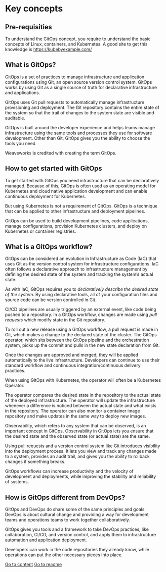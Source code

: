 # Key concepts

## Pre-requisities
To understand the GitOps concept, you require to understand the basic concepts of Linux, containers, and Kubernetes. A good site to get this knowledge is https://kubebyexample.com/

## What is GitOps?
GitOps is a set of practices to manage infrastructure and application configurations using Git, an open source version control system. GitOps works by using Git as a single source of truth for declarative infrastructure and applications.

GitOps uses Git pull requests to automatically manage infrastructure provisioning and deployment. The Git repository contains the entire state of the system so that the trail of changes to the system state are visible and auditable.

GitOps is built around the developer experience and helps teams manage infrastructure using the same tools and processes they use for software development. Other than Git, GitOps gives you the ability to choose the tools you need.

Weaveworks is credited with creating the term GitOps.

## How to get started with GitOps
To get started with GitOps you need infrastructure that can be declaratively managed. Because of this, GitOps is often used as an operating model for Kubernetes and cloud native application development and can enable continuous deployment for Kubernetes.

But using Kubernetes is not a requirement of GitOps. GitOps is a technique that can be applied to other infrastructure and deployment pipelines.   

GitOps can be used to build development pipelines, code applications, manage configurations, provision Kubernetes clusters, and deploy on Kubernetes or container registries.

## What is a GitOps workflow?
GitOps can be considered an evolution in Infrastructure as Code (IaC) that uses Git as the version control system for infrastructure configurations. IaC often follows a declarative approach to infrastructure management by defining the desired state of the system and tracking the system’s actual state.

As with IaC, GitOps requires you to *declaratively describe the desired state of the system.* By using declarative tools, all of your configuration files and source code can be version controlled in Git.

CI/CD pipelines are usually triggered by an external event, like code being pushed to a repository. In a GitOps workflow, changes are made using *pull requests* which modify state in the Git repository. 

To roll out a new release using a GitOps workflow, a pull request is made in Git, which makes a change to the declared state of the cluster. The GitOps operator, which sits between the GitOps pipeline and the orchestration system, picks up the commit and pulls in the new state declaration from Git.   

Once the changes are approved and merged, they will be applied automatically to the live infrastructure. Developers can continue to use their standard workflow and continuous integration/continuous delivery practices. 

When using GitOps with Kubernetes, the operator will often be a Kubernetes Operator.

The operator compares the desired state in the repository to the actual state of the deployed infrastructure. The operator will update the infrastructure whenever a difference is noticed between the actual state and what exists in the repository. The operator can also monitor a container image repository and make updates in the same way to deploy new images.

Observability, which refers to any system that can be observed, is an important concept in GitOps. Observability in GitOps lets you ensure that the desired state and the observed state (or actual state) are the same. 

Using pull requests and a version control system like Git introduces visibility into the deployment process. It lets you view and track any changes made to a system, provides an audit trail, and gives you the ability to rollback changes if something breaks.

GitOps workflows can increase productivity and the velocity of development and deployments, while improving the stability and reliability of systems.

## How is GitOps different from DevOps?
GitOps and DevOps do share some of the same principles and goals. DevOps is about cultural change and providing a way for development teams and operations teams to work together collaboratively.

GitOps gives you tools and a framework to take DevOps practices, like collaboration, CI/CD, and version control, and apply them to infrastructure automation and application deployment. 

Developers can work in the code repositories they already know, while operations can put the other necessary pieces into place.

[Go to content](content.md)
[Go to readme](../README.md)